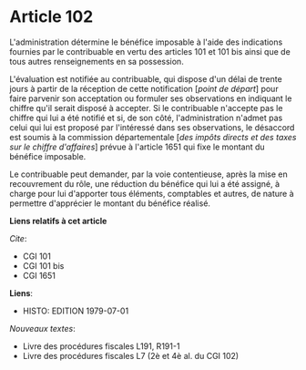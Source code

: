 # Article 102

L'administration détermine le bénéfice imposable à l'aide des indications fournies par le contribuable en vertu des articles
101 et 101 bis ainsi que de tous autres renseignements en sa possession.

L'évaluation est notifiée au contribuable, qui dispose d'un délai de trente jours à partir de la réception de cette
notification [*point de départ*] pour faire parvenir son acceptation ou formuler ses observations en indiquant le chiffre
qu'il serait disposé à accepter.     Si le contribuable n'accepte pas le chiffre qui lui a été notifié et si, de son côté,
l'administration n'admet pas celui qui lui est proposé par l'intéressé dans ses observations, le désaccord est soumis à la
commission départementale [*des impôts directs et des taxes sur le chiffre d'affaires*] prévue à l'article 1651 qui fixe le
montant du bénéfice imposable.

Le contribuable peut demander, par la voie contentieuse, après la mise en recouvrement du rôle, une réduction du bénéfice qui
lui a été assigné, à charge pour lui d'apporter tous éléments, comptables et autres, de nature à permettre d'apprécier le
montant du bénéfice réalisé.

**Liens relatifs à cet article**

_Cite_:

  - CGI 101
  - CGI 101 bis
  - CGI 1651

**Liens**:

  - HISTO: EDITION 1979-07-01

_Nouveaux textes_:

  - Livre des procédures fiscales L191, R191-1
  - Livre des procédures fiscales L7 (2è et 4è al. du CGI 102)
